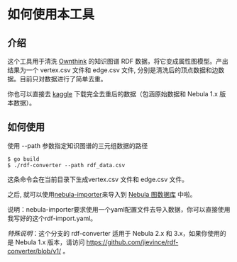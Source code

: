 # 如何使用本工具

## 介绍

  这个工具用于清洗 [Ownthink](https://www.ownthink.com/) 的知识图谱 RDF 数据，将它变成属性图模型。产出结果为一个 vertex.csv 文件和 edge.csv 文件, 分别是清洗后的顶点数据和边数据。目前只对数据进行了简单去重。
  
  你也可以直接去 [kaggle](https://www.kaggle.com/littlewey/nebula-ownthink-property-graph) 下载完全去重后的数据（包涵原始数据和 Nebula 1.x 版本数据）。

## 如何使用

使用 --path 参数指定知识图谱的三元组数据的路径

```shell
$ go build
$ ./rdf-converter --path rdf_data.csv
```

这条命令会在当前目录下生成vertex.csv 文件和 edge.csv 文件。

之后, 就可以使用[nebula-importer](https://github.com/vesoft-inc/nebula-importer)来导入到 [Nebula 图数据库](https://github.com/vesoft-inc/nebula) 中啦。

说明：nebula-importer要求使用一个yaml配置文件去导入数据，你可以直接使用我写好的这个rdf-import.yaml。

_特殊说明_：这个分支的 rdf-converter 适用于 Nebula 2.x 和 3.x，如果你使用的是 Nebula 1.x 版本，请访问 https://github.com/jievince/rdf-converter/blob/v1/ 。
